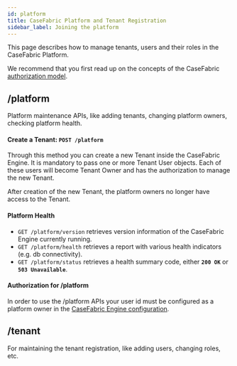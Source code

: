 ```yaml
---
id: platform
title: CaseFabric Platform and Tenant Registration
sidebar_label: Joining the platform
---
```


This page describes how to manage tenants, users and their roles in the CaseFabric Platform.

We recommend that you first read up on the concepts of the CaseFabric [authorization model](../engine/authorization).

## /platform
Platform maintenance APIs, like adding tenants, changing platform owners, checking platform health.

#### Create a Tenant: `POST /platform`
Through this method you can create a new Tenant inside the CaseFabric Engine.
It is mandatory to pass one or more Tenant User objects. Each of these users will become Tenant Owner and has the authorization to manage the new Tenant.

After creation of the new Tenant, the platform owners no longer have access to the Tenant.

#### Platform Health
- `GET /platform/version` retrieves version information of the CaseFabric Engine currently running.
- `GET /platform/health` retrieves a report with various health indicators (e.g. db connectivity).
- `GET /platform/status` retrieves a health summary code, either **`200 OK`** or **`503 Unavailable`**.

#### Authorization for /platform
In order to use the /platform APIs your user id must be configured as a platform owner in the [CaseFabric Engine configuration](../engine/configuration).


## /tenant
For maintaining the tenant registration, like adding users, changing roles, etc.


